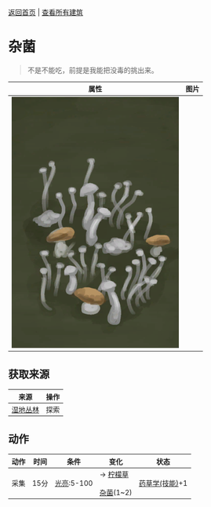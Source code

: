 [返回首页](index.md)   |  [查看所有建筑](building.md)
# 杂菌  
> 不是不能吃，前提是我能把没毒的挑出来。  
  
  属性  |   图片   
 ----  |  ----:   
   |  ![](Sprite/AssortedMushroomsPlant.png)   
  
## 获取来源  
来源  |  操作  
----  |  ----  
[湿地丛林](Wetlands.md)  |  探索  
## 动作  
动作  |  时间  |  条件  |  变化  |  状态  
----  |  ----  |  ----  |  ----  |  ----  
采集  |  15分  |  [光亮](Light.md):5-100  |  → [柠檬草](LemongrassStalks.md)<br><br>[杂菌](AssortedMushrooms.md)(1~2)  |  [药草学(技能)](Skill_Herbology.md)+1  
